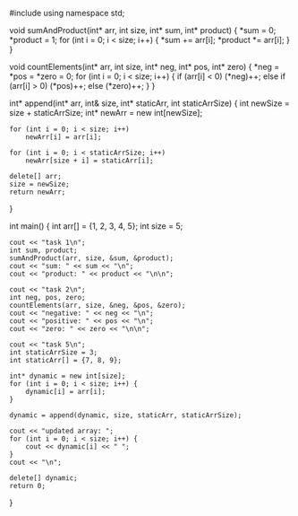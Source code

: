 #include <iostream>
using namespace std;

void sumAndProduct(int* arr, int size, int* sum, int* product) {
    *sum = 0;
    *product = 1;
    for (int i = 0; i < size; i++) {
        *sum += arr[i];
        *product *= arr[i];
    }
}

void countElements(int* arr, int size, int* neg, int* pos, int* zero) {
    *neg = *pos = *zero = 0;
    for (int i = 0; i < size; i++) {
        if (arr[i] < 0) (*neg)++;
        else if (arr[i] > 0) (*pos)++;
        else (*zero)++;
    }
}

int* append(int* arr, int& size, int* staticArr, int staticArrSize) {
    int newSize = size + staticArrSize;
    int* newArr = new int[newSize];

    for (int i = 0; i < size; i++)
        newArr[i] = arr[i];

    for (int i = 0; i < staticArrSize; i++)
        newArr[size + i] = staticArr[i];

    delete[] arr;
    size = newSize;
    return newArr;
}

int main() {
    int arr[] = {1, 2, 3, 4, 5};
    int size = 5;

    cout << "task 1\n";
    int sum, product;
    sumAndProduct(arr, size, &sum, &product);
    cout << "sum: " << sum << "\n";
    cout << "product: " << product << "\n\n";

    cout << "task 2\n";
    int neg, pos, zero;
    countElements(arr, size, &neg, &pos, &zero);
    cout << "negative: " << neg << "\n";
    cout << "positive: " << pos << "\n";
    cout << "zero: " << zero << "\n\n";

    cout << "task 5\n";
    int staticArrSize = 3;
    int staticArr[] = {7, 8, 9};

    int* dynamic = new int[size];
    for (int i = 0; i < size; i++) {
        dynamic[i] = arr[i];
    }

    dynamic = append(dynamic, size, staticArr, staticArrSize);

    cout << "updated array: ";
    for (int i = 0; i < size; i++) {
        cout << dynamic[i] << " ";
    }
    cout << "\n";

    delete[] dynamic;
    return 0;
}


